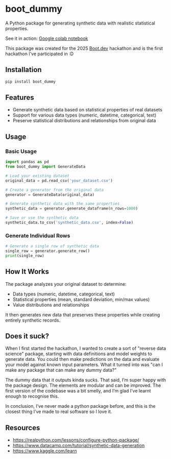 # boot_dummy

A Python package for generating synthetic data with realistic statistical properties.

See it in action: [Google colab notebook](https://colab.research.google.com/drive/1Td8_GPN0ses6Ts99rHyqgdPqcro0CnIx?usp=sharing)

This package was created for the 2025 [Boot.dev](https://www.boot.dev/) hackathon and is the first hackathon I've participated in :D
## Installation

```bash
pip install boot_dummy
```

## Features

- Generate synthetic data based on statistical properties of real datasets
- Support for various data types (numeric, datetime, categorical, text)
- Preserve statistical distributions and relationships from original data

## Usage

### Basic Usage

```python
import pandas as pd
from boot_dummy import GenerateData

# Load your existing dataset
original_data = pd.read_csv('your_dataset.csv')

# Create a generator from the original data
generator = GenerateData(original_data)

# Generate synthetic data with the same properties
synthetic_data = generator.generate_dataframe(n_rows=1000)

# Save or use the synthetic data
synthetic_data.to_csv('synthetic_data.csv', index=False)
```

### Generate Individual Rows

```python
# Generate a single row of synthetic data
single_row = generator.generate_row()
print(single_row)
```

## How It Works

The package analyzes your original dataset to determine:
- Data types (numeric, datetime, categorical, text)
- Statistical properties (mean, standard deviation, min/max values)
- Value distributions and relationships

It then generates new data that preserves these properties while creating entirely synthetic records.

## Does it suck?
When I first started the hackathon, I wanted to create a sort of "reverse data science" package, starting with data definitions and model weights to generate data.
You could then make predictions on the data and evaluate your model against known input parameters. What it turned into was "can I make any package that can make any dummy data?"

The dummy data that it outputs kinda sucks. That said, I’m super happy with the package design. The elements are modular and can be improved. The first version of the codebase was a bit smelly, and I’m glad I’ve learnt enough to recognise this.

In conclusion, I’ve never made a python package before, and this is the closest thing I’ve made to real software so I love it.

## Resources
- https://realpython.com/lessons/configure-python-package/
- https://www.datacamp.com/tutorial/synthetic-data-generation
- https://www.kaggle.com/learn